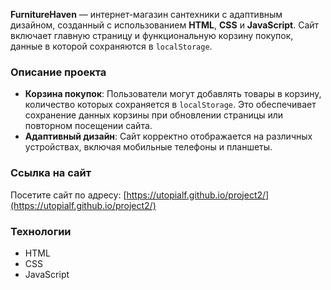 **FurnitureHaven** — интернет-магазин сантехники с адаптивным дизайном, созданный с использованием **HTML**, **CSS** и **JavaScript**. Сайт включает главную страницу и функциональную корзину покупок, данные в которой сохраняются в `localStorage`.

### Описание проекта
- **Корзина покупок**: Пользователи могут добавлять товары в корзину, количество которых сохраняется в `localStorage`. Это обеспечивает сохранение данных корзины при обновлении страницы или повторном посещении сайта.
- **Адаптивный дизайн**: Сайт корректно отображается на различных устройствах, включая мобильные телефоны и планшеты.

### Ссылка на сайт

Посетите сайт по адресу: [https://utopialf.github.io/project2/](https://utopialf.github.io/project2/)

### Технологии

- HTML
- CSS
- JavaScript
